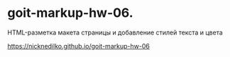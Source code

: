 # goit-markup-hw-06.
HTML-разметка макета страницы и добавление стилей текста и цвета

https://nicknedilko.github.io/goit-markup-hw-06

